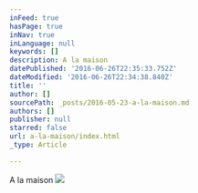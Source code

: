 ```yaml
---
inFeed: true
hasPage: true
inNav: true
inLanguage: null
keywords: []
description: A la maison
datePublished: '2016-06-26T22:35:33.752Z'
dateModified: '2016-06-26T22:34:38.840Z'
title: ''
author: []
sourcePath: _posts/2016-05-23-a-la-maison.md
authors: []
publisher: null
starred: false
url: a-la-maison/index.html
_type: Article

---
```

A la maison
![](https://the-grid-user-content.s3-us-west-2.amazonaws.com/f2766027-bbdb-4720-ad65-8157398b948b.jpg)